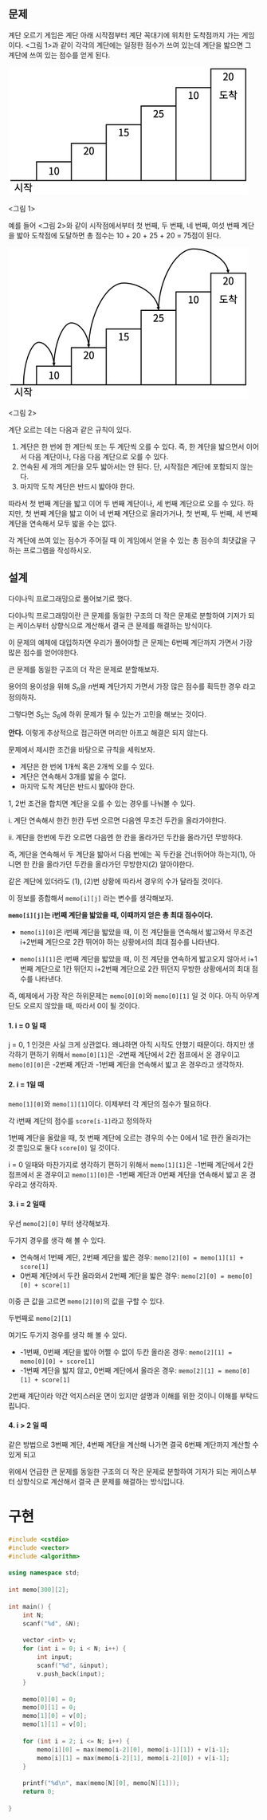 ## 문제

계단 오르기 게임은 계단 아래 시작점부터 계단 꼭대기에 위치한 도착점까지 가는 게임이다. <그림 1>과 같이 각각의 계단에는 일정한 점수가 쓰여 있는데 계단을 밟으면 그 계단에 쓰여 있는 점수를 얻게 된다.

<img src="image/preview-20210706210852014.png" alt="img" style="zoom:50%;" />

<그림 1>



예를 들어 <그림 2>와 같이 시작점에서부터 첫 번째, 두 번째, 네 번째, 여섯 번째 계단을 밟아 도착점에 도달하면 총 점수는 10 + 20 + 25 + 20 = 75점이 된다.

<img src="image/preview.png" alt="img" style="zoom:50%;" />

<그림 2>

계단 오르는 데는 다음과 같은 규칙이 있다.

1. 계단은 한 번에 한 계단씩 또는 두 계단씩 오를 수 있다. 즉, 한 계단을 밟으면서 이어서 다음 계단이나, 다음 다음 계단으로 오를 수 있다.
2. 연속된 세 개의 계단을 모두 밟아서는 안 된다. 단, 시작점은 계단에 포함되지 않는다.
3. 마지막 도착 계단은 반드시 밟아야 한다.

따라서 첫 번째 계단을 밟고 이어 두 번째 계단이나, 세 번째 계단으로 오를 수 있다. 하지만, 첫 번째 계단을 밟고 이어 네 번째 계단으로 올라가거나, 첫 번째, 두 번째, 세 번째 계단을 연속해서 모두 밟을 수는 없다.

각 계단에 쓰여 있는 점수가 주어질 때 이 게임에서 얻을 수 있는 총 점수의 최댓값을 구하는 프로그램을 작성하시오.





## 설계



다이나믹 프로그래밍으로 풀어보기로 했다.

다이나믹 프로그래밍이란 큰 문제를 동일한 구조의 더 작은 문제로 분할하여 기저가 되는 케이스부터 상향식으로 계산해서 결국 큰 문제를 해결하는 방식이다.



이 문제의 예제에 대입하자면 우리가 풀어야할 큰 문제는 6번째 계단까지 가면서 가장 많은 점수를 얻어야한다. 



큰 문제를 동일한 구조의 더 작은 문제로 분할해보자. 



용어의 용이성을 위해 $S_n$을 $n$번째 계단가지 가면서 가장 많은 점수를 획득한 경우 라고 정의하자.

그렇다면 $S_5$는 $S_6$에 하위 문제가 될 수 있는가 고민을 해보는 것이다.





**안다.** 이렇게 추상적으로  접근하면 머리만 아프고 해결은 되지 않는다.

문제에서 제시한 조건을 바탕으로 규칙을 세워보자.

- 계단은 한 번에 1개씩 혹은 2개씩 오를 수 있다.
- 계단은 연속해서 3개를 밟을 수 없다.
- 마지막 도착 계단은 반드시 밟아야 한다.



1, 2번 조건을 합치면 계단을 오를 수 있는 경우를 나눠볼 수 있다.



i. 계단 연속해서 한칸 한칸 두번 오르면 다음엔 무조건 두칸을 올라가야한다.

ii. 계단을 한번에 두칸 오르면 다음엔 한 칸을 올라가던 두칸을 올라가던 무방하다.



즉, 계단을 연속해서 두 계단을 밟아서 다음 번에는 꼭 두칸을 건너뛰어야 하는지(1), 아니면 한 칸을 올라가던 두칸을 올라가던 무방한지(2) 알아야한다.

같은 계단에 있더라도 (1), (2)번 상황에 따라서 경우의 수가 달라질 것이다.





이 정보를 종합해서 `memo[i][j]` 라는 변수를 생각해보자.





**`memo[i][j]`는 i번째 계단을 밟았을 때, 이때까지 얻은 총 최대 점수이다.** 

- `memo[i][0]`은 i번째 계단을 밟았을 때, 이 전 계단들을 연속해서 밟고와서 무조건 i+2번째 계단으로 2칸 뛰어야 하는 상황에서의 최대 점수를 나타낸다.



- `memo[i][1]`은 i번째 계단을 밟았을 때, 이 전 계단을 연속하게 밟고오지 않아서 i+1번째 계단으로 1칸 뛰던지 i+2번째 계단으로 2칸 뛰던지 무방한 상황에서의 최대 점수를 나타낸다.





즉, 예제에서 가장 작은 하위문제는 `memo[0][0]`와 `memo[0][1]` 일 것 이다. 아직 아무계단도 오르지 않았을 때, 따라서 0이 될 것이다.



#### 1. i = 0 일 때

 j = 0, 1 인것은 사실 크게 상관없다. 왜냐하면 아직 시작도 안했기 때문이다. 하지만 생각하기 편하기 위해서 `memo[0][1]`은 -2번째 계단에서 2칸 점프에서 온 경우이고 `memo[0][0]`은 -2번째 계단과 -1번째 계단을 연속해서 밟고 온 경우라고 생각하자.





#### 2. i = 1일 때

 `memo[1][0]`와 `memo[1][1]`이다. 이제부터 각 계단의 점수가 필요하다.

각 i번째 계단의 점수를 `score[i-1]`라고 정의하자



1번째 계단을 올랐을 때, 첫 번째 계단에 오르는 경우의 수는 0에서 1로 한칸 올라가는 것 뿐임으로 둘다 `score[0]` 일 것이다. 

i = 0 일때와 마찬가지로 생각하기 편하기 위해서 `memo[1][1]`은 -1번째 계단에서 2칸 점프에서 온 경우이고 `memo[1][0]`은 -1번째 계단과 0번째 계단을 연속해서 밟고 온 경우라고 생각하자.





#### 3. i = 2 일때 

우선  `memo[2][0]` 부터 생각해보자.



두가지 경우를 생각 해 볼 수 있다.

- 연속해서 1번째 계단, 2번째 계단을 밟은 경우:  `memo[2][0] = memo[1][1] + score[1]` 
- 0번째 계단에서 두칸 올라와서 2번째 계단을 밟은 경우:   `memo[2][0] = memo[0][0] + score[1]` 

이중 큰 값을 고르면   `memo[2][0]`의 값을 구할 수 있다.



두번째로   `memo[2][1]`



여기도 두가지 경우를 생각 해 볼 수 있다.

- -1번째, 0번째 계단을 밟아 어쩔 수 없이 두칸 올라온 경우:  `memo[2][1] = memo[0][0] + score[1]` 
- -1번째 계단을 밟지 않고, 0번째 계단에서 올라온 경우: `memo[2][1] = memo[0][1] + score[1]` 



2번째 계단이라 약간 억지스러운 면이 있지만 설명과 이해를 위한 것이니 이해를 부탁드립니다.



#### 4. i > 2 일 때

같은 방법으로 3번째 계단, 4번째 계단을 계산해 나가면 결국 6번째 계단까지 계산할 수 있게 되고 

위에서 언급한 큰 문제를 동일한 구조의 더 작은 문제로 분할하여 기저가 되는 케이스부터 상향식으로 계산해서 결국 큰 문제를 해결하는 방식입니다.





# 구현

```c++
#include <cstdio>
#include <vector>
#include <algorithm>

using namespace std;

int memo[300][2];

int main() {
    int N;
    scanf("%d", &N);

    vector <int> v;
    for (int i = 0; i < N; i++) {
        int input;
        scanf("%d", &input);
        v.push_back(input);
    }

    memo[0][0] = 0;
    memo[0][1] = 0;
    memo[1][0] = v[0];
    memo[1][1] = v[0];

    for (int i = 2; i <= N; i++) {
        memo[i][0] = max(memo[i-2][0], memo[i-1][1]) + v[i-1];
        memo[i][1] = max(memo[i-2][1], memo[i-2][0]) + v[i-1]; 
    }

    printf("%d\n", max(memo[N][0], memo[N][1]));
    return 0;

}
```


